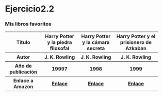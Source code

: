 # Ejercicio2.2
<!DOCTYPE html>
<html>
    <head>
        <title>"Ejercicio 02/2 - Tablas en HTML</title>
    </head>
    <body>
        <h3>Mis libros favoritos</h3>
    <table>
        <tr>
         <th>Titulo</th>
         <th>Harry Potter y la piedra filosofal</th>
         <th>Harry Potter y la cámara secreta</th>
         <th>Harry Potter y el prisionero de Azkaban</th>
         </tr>
        <tr>
            <th>Autor</th> 
            <th> J. K. Rowling</th>
            <th> J. K. Rowling</th>
            <th> J. K. Rowling</th>
         </tr>
        <tr>
            <th>Año de publicación</th> 
            <th>19997</th> 
            <th>1998</th> 
            <th>1999</th>
        </tr>
        <tr>
           <th>Enlace a Amazon</th>
           <th><a href="https://www.amazon.es/Harry-Potter-piedra-filosofal-Minalima/dp/8418174072/ref=sr_1_3?keywords=harry+potter&qid=1671478524&s=books&sr=1-3">Enlace</a></th>
           <th> <a href="https://www.amazon.es/Potter-c%C3%A1mara-secreta-edici%C3%B3n-MinaLima/dp/8418637013/ref=sr_1_1?crid=MM7DKOJG5WKK&keywords=harry+potter+y+la+camara+secreta&qid=1671478726&s=books&sprefix=harry+potter++cama%2Cstripbooks%2C112&sr=1-1">Enlace</a></th>
           <th><a href="https://www.amazon.es/Harry-Potter-Prisionero-Azkaban-Rowling/dp/8478885196/ref=sr_1_1?crid=1XK92SEYNNOZ0&keywords=harry+potter+y+el+prisionero+de+azkaban&qid=1671478843&s=books&sprefix=harry+potter+y+pri%2Cstripbooks%2C101&sr=1-1">Enlace</a> </th>
        </tr>
    </table>
    </body>
</html>
